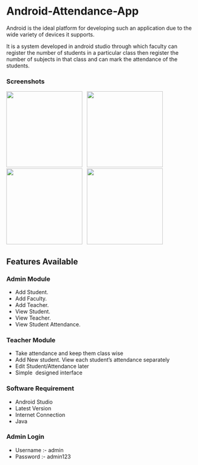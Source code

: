 # Android-Attendance-App

Android is the ideal platform for developing such an application due to the wide variety of devices it supports.

It is a system developed in android studio through which
faculty can register the number of students in a particular
class then register the number of subjects in that class and can mark the attendance of the students.

<h3>Screenshots</h3>
<img src="https://github.com/AtomKapoor/Android-Attendance-App/blob/master/Screenshots/Screenshot_1578215423.png" width="200"> &nbsp;
<img src="https://github.com/AtomKapoor/Android-Attendance-App/blob/master/Screenshots/123.JPG" width="200"> &nbsp; 
<img src="https://github.com/AtomKapoor/Android-Attendance-App/blob/master/Screenshots/Screenshot_1578216103.png" width="200"> &nbsp; 
<img src="https://github.com/AtomKapoor/Android-Attendance-App/blob/master/Screenshots/Screenshot_1578215610.png" width="200">
<h2>Features Available</h2>
<h3>Admin Module</h3>
<ul>
 	<li>Add Student.</li>
 	<li>Add Faculty.</li>
 	<li>Add Teacher.</li>
 	<li>View Student.</li>
 	<li>View Teacher.</li>
 	<li>View Student Attendance.</li>
</ul>
<h3>Teacher Module</h3>
<ul>
 	<li>Take attendance and keep them class wise</li>
 	<li>Add New student. View each student’s attendance separately</li>
 	<li>Edit Student/Attendance later</li>
 	<li>Simple  designed interface</li>
</ul>
<h3 id="requirement" class="notes">Software Requirement</h3>
<ul>
 	<li>Android Studio</li>
 	<li>Latest Version</li>
 	<li>Internet Connection</li>
 	<li>Java</li>
</ul>
<h3>Admin Login</h3>
<ul>
 	<li>Username :- admin</li>
 	<li>Password :- admin123</li>
</ul>
&nbsp;

